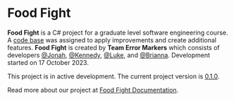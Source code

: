 # Food Fight
**Food Fight** is a C# project for a graduate level software engineering course.
A [code base](https://github.com/kcherr1/Fall2020_CSC403_Project) was assigned
to apply improvements and create additional features. **Food Fight** is created 
by **Team Error Markers** which consists of developers 
[@Jonah](https://github.com/jonahf0), [@Kennedy](https://github.com/kennedyford), 
[@Luke](https://github.com/ldm04), and [@Brianna](https://github.com/briannaosms). 
Development started on 17 October 2023.

 This project is in active development. The current project version is [0.1.0](https://github.com/briannaosms/Food-Fight).

 Read more about our project at [Food Fight Documentation](https://food-fight.readthedocs.io/en/latest/).